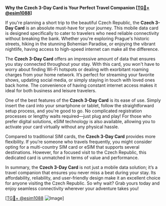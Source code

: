 **Why the Czech 3-Day Card is Your Perfect Travel Companion [[TG💪+ @esim1088](https://t.me/s/esim1088)]**

If you're planning a short trip to the beautiful Czech Republic, the **Czech 3-Day Card** is an absolute must-have for your journey. This mobile data card is designed specifically to cater to travelers who need reliable connectivity without breaking the bank. Whether you're exploring Prague's historic streets, hiking in the stunning Bohemian Paradise, or enjoying the vibrant nightlife, having access to high-speed internet can make all the difference.

The **Czech 3-Day Card** offers an impressive amount of data that ensures you stay connected throughout your stay. With this card, you won't have to worry about finding Wi-Fi hotspots or dealing with exorbitant roaming charges from your home network. It’s perfect for streaming your favorite shows, updating social media, or simply staying in touch with loved ones back home. The convenience of having constant internet access makes it ideal for both business and leisure travelers.

One of the best features of the **Czech 3-Day Card** is its ease of use. Simply insert the card into your smartphone or tablet, follow the straightforward setup process, and you're good to go. No complicated registration processes or lengthy waits required—just plug and play! For those who prefer digital solutions, eSIM technology is also available, allowing you to activate your card virtually without any physical hassle.

Compared to traditional SIM cards, the **Czech 3-Day Card** provides more flexibility. If you’re someone who travels frequently, you might consider opting for a multi-country SIM card or eSIM that supports several destinations. However, for a focused visit to the Czech Republic, this dedicated card is unmatched in terms of value and performance.

In summary, the **Czech 3-Day Card** is not just a mobile data solution; it’s a travel companion that ensures you never miss a beat during your stay. Its affordability, reliability, and user-friendly design make it an excellent choice for anyone visiting the Czech Republic. So why wait? Grab yours today and enjoy seamless connectivity wherever your adventure takes you!

[[TG💪+ @esim1088](https://t.me/s/esim1088) ![Image](https://i.postimg.cc/Y0z9fWf4/image.png)]